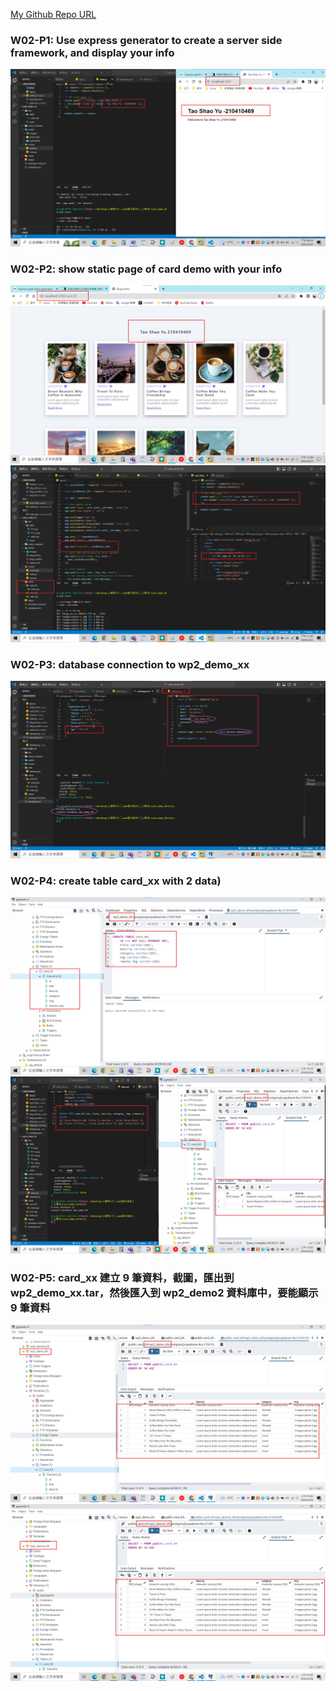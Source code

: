 [My Github Repo URL](https://github.com/as718296/1112_wp2_demo_69.git)

### W02-P1: Use express generator to create a server side framework, and display your info

![](P1.png)

### W02-P2: show static page of card demo with your info

![](P2-1.png)
![](P2-2.png)

### W02-P3: database connection to wp2_demo_xx

![](P3.png)

### W02-P4: create table card_xx with 2 data)

![](P4-1.png)
![](P4-2.png)

### W02-P5: card_xx 建立 9 筆資料，截圖，匯出到 wp2_demo_xx.tar，然後匯入到 wp2_demo2 資料庫中，要能顯示 9 筆資料

![](P5-1.png)
![](P5-2.png)
